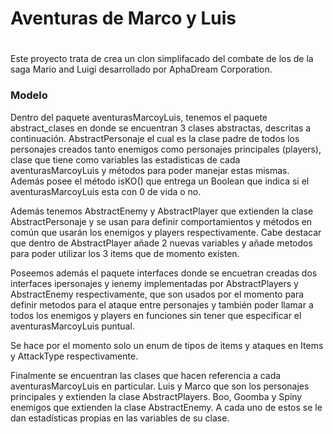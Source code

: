 # Aventuras de Marco y Luis

#
Este proyecto trata de crea un clon simplifacado del combate de los
de la saga Mario and Luigi desarrollado por AphaDream Corporation. 

### Modelo
Dentro del paquete aventurasMarcoyLuis, tenemos el paquete abstract_clases en donde 
se encuentran 3 clases abstractas, descritas a continuación. AbstractPersonaje
el cual es la clase padre de todos los personajes creados tanto enemigos como 
personajes principales (players), clase que tiene como variables las 
estadisticas de cada aventurasMarcoyLuis y métodos para poder manejar estas mismas.
Además posee el método isKO() que entrega un Boolean que indica si el aventurasMarcoyLuis 
esta con 0 de vida o no. 

Además tenemos AbstractEnemy y AbstractPlayer que extienden la clase 
AbstractPersonaje y se usan para definir comportamientos y métodos en común
que usarán los enemigos y players respectivamente. Cabe destacar que 
dentro de AbstractPlayer añade 2 nuevas variables y añade metodos para 
poder utilizar los 3 items que de momento existen. 

Poseemos además el paquete interfaces donde se encuetran creadas dos interfaces
ipersonajes y ienemy implementadas por AbstractPlayers y AbstractEnemy
respectivamente, que son usados por el momento para definir metodos para 
el ataque entre personajes y también poder llamar a todos los enemigos y players 
en funciones sin tener que especificar el aventurasMarcoyLuis puntual. 

Se hace por el momento solo un enum de tipos de items y ataques en 
Items y AttackType respectivamente. 

Finalmente se encuentran las clases que hacen referencia a cada aventurasMarcoyLuis en 
particular. Luis y Marco que son los personajes principales y extienden 
la clase AbstractPlayers. Boo, Goomba y Spiny enemigos que extienden la 
clase AbstractEnemy. A cada uno de estos se le dan estadísticas propias en 
las variables de su clase. 



